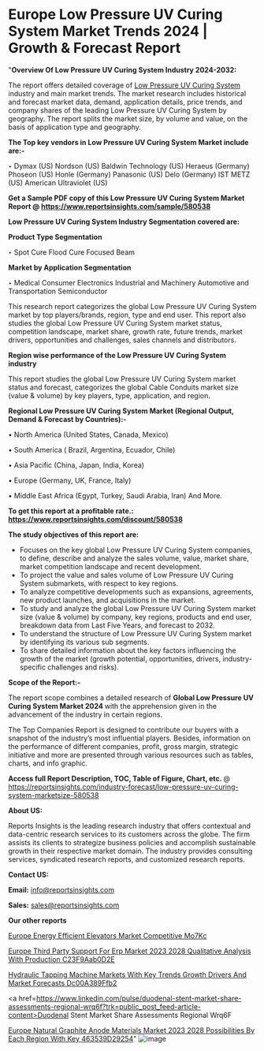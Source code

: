 # Europe Low Pressure UV Curing System Market Trends 2024 | Growth & Forecast Report

 "<strong>Overview Of Low Pressure UV Curing System Industry 2024-2032:</strong>

The report offers detailed coverage of <a href=https://www.reportsinsights.com/sample/580538>Low Pressure UV Curing System</a> industry and main market trends. The market research includes historical and forecast market data, demand, application details, price trends, and company shares of the leading Low Pressure UV Curing System by geography. The report splits the market size, by volume and value, on the basis of application type and geography.

<strong>The Top key vendors in Low Pressure UV Curing System Market include are:- </strong>

‣ Dymax (US)
Nordson (US)
Baldwin Technology (US)
Heraeus (Germany)
Phoseon (US)
Honle (Germany)
Panasonic (US)
Delo (Germany)
IST METZ (US)
American Ultraviolet (US)

<strong>Get a Sample PDF copy of this Low Pressure UV Curing System Market Report </strong><strong>@ <a href=https://www.reportsinsights.com/sample/580538 style=color:#0000ff;>https://www.reportsinsights.com/sample/580538</a> </strong>

<strong>Low Pressure UV Curing System Industry Segmentation covered are:</strong>

<strong>Product Type Segmentation</strong>

‣    Spot Cure
Flood Cure
Focused Beam

<strong>Market by Application Segmentation</strong>

‣   Medical
Consumer Electronics
Industrial and Machinery
Automotive and Transportation
Semiconductor

This research report categorizes the global Low Pressure UV Curing System market by top players/brands, region, type and end user. This report also studies the global Low Pressure UV Curing System market status, competition landscape, market share, growth rate, future trends, market drivers, opportunities and challenges, sales channels and distributors.

<strong>Region wise performance of the Low Pressure UV Curing System industry</strong><strong> </strong>

This report studies the global Low Pressure UV Curing System market status and forecast, categorizes the global Cable Conduits market size (value &amp; volume) by key players, type, application, and region. 

<strong>Regional Low Pressure UV Curing System Market (Regional Output, Demand &amp; Forecast by Countries):-</strong>

• North America (United States, Canada, Mexico)

• South America ( Brazil, Argentina, Ecuador, Chile)

• Asia Pacific (China, Japan, India, Korea)

• Europe (Germany, UK, France, Italy)

• Middle East Africa (Egypt, Turkey, Saudi Arabia, Iran) And More.

<strong>To get this report at a profitable rate.: <a href=https://www.reportsinsights.com/discount/580538 style=color:#0000ff;>https://www.reportsinsights.com/discount/580538</a></strong>

<strong>The study objectives of this report are:</strong>
<ul>
  <li>Focuses on the key global Low Pressure UV Curing System companies, to define, describe and analyze the sales volume, value, market share, market competition landscape and recent development.</li>
  <li>To project the value and sales volume of Low Pressure UV Curing System submarkets, with respect to key regions.</li>
  <li>To analyze competitive developments such as expansions, agreements, new product launches, and acquisitions in the market.</li>
  <li>To study and analyze the global Low Pressure UV Curing System market size (value &amp; volume) by company, key regions, products and end user, breakdown data from Last Five Years, and forecast to 2032.</li>
  <li>To understand the structure of Low Pressure UV Curing System market by identifying its various sub segments.</li>
  <li>To share detailed information about the key factors influencing the growth of the market (growth potential, opportunities, drivers, industry-specific challenges and risks).</li>
</ul>
<strong>Scope of the Report:-</strong><strong> </strong>

The report scope combines a detailed research of <strong>Global Low Pressure UV Curing System Market 2024 </strong>with the apprehension given in the advancement of the industry in certain regions.

The Top Companies Report is designed to contribute our buyers with a snapshot of the industry’s most influential players. Besides, information on the performance of different companies, profit, gross margin, strategic initiative and more are presented through various resources such as tables, charts, and info graphic.

<strong>Access full Report Description, TOC, Table of Figure, Chart, etc. </strong>@   <a href=https://reportsinsights.com/industry-forecast/low-pressure-uv-curing-system-marketsize-580538 style=color:#0000ff;>https://reportsinsights.com/industry-forecast/low-pressure-uv-curing-system-marketsize-580538</a>

<strong>About US:</strong>

Reports Insights is the leading research industry that offers contextual and data-centric research services to its customers across the globe. The firm assists its clients to strategize business policies and accomplish sustainable growth in their respective market domain. The industry provides consulting services, syndicated research reports, and customized research reports.

<strong>Contact US:</strong>

<p class=""""><b>Email:</b> <a href=mailto:info@reportsinsights.com>info@reportsinsights.com</a></p>
<p class=""""><b>Sales:</b> <a href=mailto:sales@reportsinsights.com>sales@reportsinsights.com</a></p>

<strong>Our other reports</strong>

<a href=https://www.linkedin.com/pulse/europe-energy-efficient-elevators-market-competitive-mo7kc/>Europe Energy Efficient Elevators Market Competitive Mo7Kc</a>

<a href=https://medium.com/@singhaakesh50/europe-third-party-support-for-erp-market-2023-2028-qualitative-analysis-with-production-c23f9aab0d2e>Europe Third Party Support For Erp Market 2023 2028 Qualitative Analysis With Production C23F9Aab0D2E</a>

<a href=https://medium.com/@sakshideshmukh994/hydraulic-tapping-machine-markets-with-key-trends-growth-drivers-and-market-forecasts-dc00a389ffb2>Hydraulic Tapping Machine Markets With Key Trends Growth Drivers And Market Forecasts Dc00A389Ffb2</a>

<a href=https://www.linkedin.com/pulse/duodenal-stent-market-share-assessments-regional-wrq6f?trk=public_post_feed-article-content>Duodenal Stent Market Share Assessments Regional Wrq6F</a>

<a href=https://medium.com/@reportsinsights23/europe-natural-graphite-anode-materials-market-2023-2028-possibilities-by-each-region-with-key-463539d29254>Europe Natural Graphite Anode Materials Market 2023 2028 Possibilities By Each Region With Key 463539D29254</a>"
![image](https://github.com/daminid12/RImarketresearch/assets/158430485/461f1951-bb74-4c05-92f7-96804b01998b)
